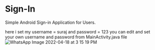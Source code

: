 # Sign-In
Simple Android Sign-in Application for Users.


here i set my username = suraj and password = 123
you can edit and set your own username and password from MainActivity.java file
![WhatsApp Image 2022-04-18 at 3 15 19 PM](https://user-images.githubusercontent.com/101108540/163790706-da6eb267-2b2c-49fe-a7f3-f7744e4eab80.jpeg)

